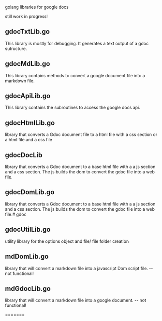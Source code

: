 golang libraries for google docs

still work in progress!

## gdocTxtLib.go
This library is mostly for debugging. It generates a text output of a gdoc sutructure.

## gdocMdLib.go
This library contains methods to convert a google document file into a markdown file.

## gdocApiLib.go
This library contains the subroutines to access the google docs api.

## gdocHtmlLib.go
library that converts a Gdoc document file to a html file with a css section or a html file and a css file

## gdocDocLib
library that converts a Gdoc document to a base html file with a a js section and a css section.
The js builds the dom to convert the gdoc file into a web file.

## gdocDomLib.go
library that converts a Gdoc document to a base html file with a a js section and a css section.
The js builds the dom to convert the gdoc file into a web file.# gdoc

## gdocUtilLib.go  
utility library for the options object and file/ file folder creation

## mdDomLib.go  
library that will convert a markdown file into a javascript Dom script file.
-- not functional!

## mdGdocLib.go  
library that will convert a markdown file into a google document.
-- not functional!

=======

